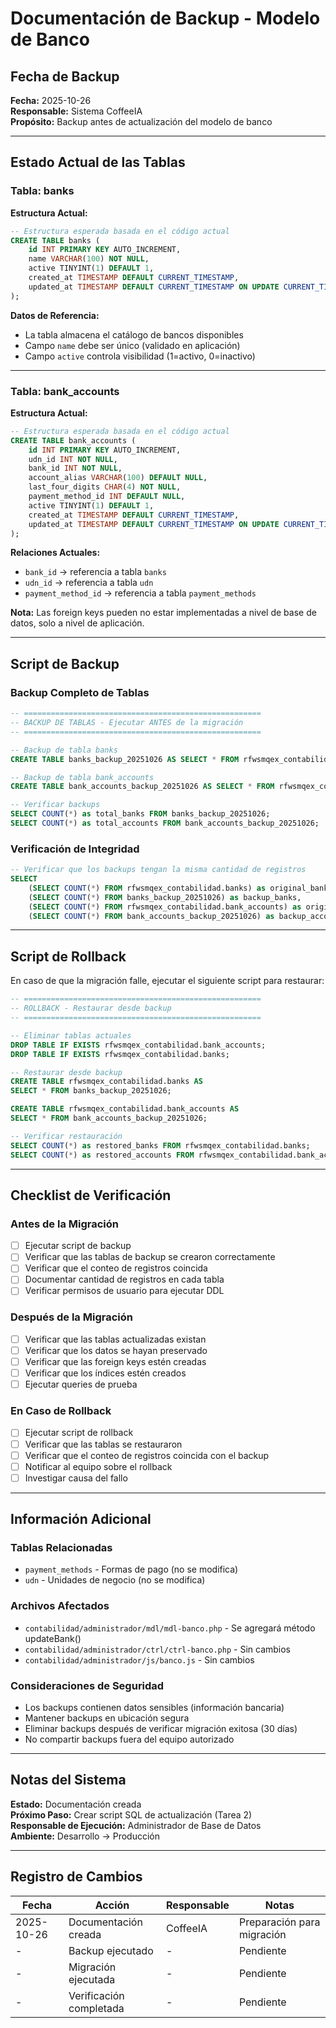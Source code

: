 # Documentación de Backup - Modelo de Banco

## Fecha de Backup
**Fecha:** 2025-10-26  
**Responsable:** Sistema CoffeeIA  
**Propósito:** Backup antes de actualización del modelo de banco

---

## Estado Actual de las Tablas

### Tabla: banks

**Estructura Actual:**
```sql
-- Estructura esperada basada en el código actual
CREATE TABLE banks (
    id INT PRIMARY KEY AUTO_INCREMENT,
    name VARCHAR(100) NOT NULL,
    active TINYINT(1) DEFAULT 1,
    created_at TIMESTAMP DEFAULT CURRENT_TIMESTAMP,
    updated_at TIMESTAMP DEFAULT CURRENT_TIMESTAMP ON UPDATE CURRENT_TIMESTAMP
);
```

**Datos de Referencia:**
- La tabla almacena el catálogo de bancos disponibles
- Campo `name` debe ser único (validado en aplicación)
- Campo `active` controla visibilidad (1=activo, 0=inactivo)

---

### Tabla: bank_accounts

**Estructura Actual:**
```sql
-- Estructura esperada basada en el código actual
CREATE TABLE bank_accounts (
    id INT PRIMARY KEY AUTO_INCREMENT,
    udn_id INT NOT NULL,
    bank_id INT NOT NULL,
    account_alias VARCHAR(100) DEFAULT NULL,
    last_four_digits CHAR(4) NOT NULL,
    payment_method_id INT DEFAULT NULL,
    active TINYINT(1) DEFAULT 1,
    created_at TIMESTAMP DEFAULT CURRENT_TIMESTAMP,
    updated_at TIMESTAMP DEFAULT CURRENT_TIMESTAMP ON UPDATE CURRENT_TIMESTAMP
);
```

**Relaciones Actuales:**
- `bank_id` → referencia a tabla `banks`
- `udn_id` → referencia a tabla `udn`
- `payment_method_id` → referencia a tabla `payment_methods`

**Nota:** Las foreign keys pueden no estar implementadas a nivel de base de datos, solo a nivel de aplicación.

---

## Script de Backup

### Backup Completo de Tablas

```sql
-- =====================================================
-- BACKUP DE TABLAS - Ejecutar ANTES de la migración
-- =====================================================

-- Backup de tabla banks
CREATE TABLE banks_backup_20251026 AS SELECT * FROM rfwsmqex_contabilidad.banks;

-- Backup de tabla bank_accounts
CREATE TABLE bank_accounts_backup_20251026 AS SELECT * FROM rfwsmqex_contabilidad.bank_accounts;

-- Verificar backups
SELECT COUNT(*) as total_banks FROM banks_backup_20251026;
SELECT COUNT(*) as total_accounts FROM bank_accounts_backup_20251026;
```

### Verificación de Integridad

```sql
-- Verificar que los backups tengan la misma cantidad de registros
SELECT 
    (SELECT COUNT(*) FROM rfwsmqex_contabilidad.banks) as original_banks,
    (SELECT COUNT(*) FROM banks_backup_20251026) as backup_banks,
    (SELECT COUNT(*) FROM rfwsmqex_contabilidad.bank_accounts) as original_accounts,
    (SELECT COUNT(*) FROM bank_accounts_backup_20251026) as backup_accounts;
```

---

## Script de Rollback

En caso de que la migración falle, ejecutar el siguiente script para restaurar:

```sql
-- =====================================================
-- ROLLBACK - Restaurar desde backup
-- =====================================================

-- Eliminar tablas actuales
DROP TABLE IF EXISTS rfwsmqex_contabilidad.bank_accounts;
DROP TABLE IF EXISTS rfwsmqex_contabilidad.banks;

-- Restaurar desde backup
CREATE TABLE rfwsmqex_contabilidad.banks AS 
SELECT * FROM banks_backup_20251026;

CREATE TABLE rfwsmqex_contabilidad.bank_accounts AS 
SELECT * FROM bank_accounts_backup_20251026;

-- Verificar restauración
SELECT COUNT(*) as restored_banks FROM rfwsmqex_contabilidad.banks;
SELECT COUNT(*) as restored_accounts FROM rfwsmqex_contabilidad.bank_accounts;
```

---

## Checklist de Verificación

### Antes de la Migración
- [ ] Ejecutar script de backup
- [ ] Verificar que las tablas de backup se crearon correctamente
- [ ] Verificar que el conteo de registros coincida
- [ ] Documentar cantidad de registros en cada tabla
- [ ] Verificar permisos de usuario para ejecutar DDL

### Después de la Migración
- [ ] Verificar que las tablas actualizadas existan
- [ ] Verificar que los datos se hayan preservado
- [ ] Verificar que las foreign keys estén creadas
- [ ] Verificar que los índices estén creados
- [ ] Ejecutar queries de prueba

### En Caso de Rollback
- [ ] Ejecutar script de rollback
- [ ] Verificar que las tablas se restauraron
- [ ] Verificar que el conteo de registros coincida con el backup
- [ ] Notificar al equipo sobre el rollback
- [ ] Investigar causa del fallo

---

## Información Adicional

### Tablas Relacionadas
- `payment_methods` - Formas de pago (no se modifica)
- `udn` - Unidades de negocio (no se modifica)

### Archivos Afectados
- `contabilidad/administrador/mdl/mdl-banco.php` - Se agregará método updateBank()
- `contabilidad/administrador/ctrl/ctrl-banco.php` - Sin cambios
- `contabilidad/administrador/js/banco.js` - Sin cambios

### Consideraciones de Seguridad
- Los backups contienen datos sensibles (información bancaria)
- Mantener backups en ubicación segura
- Eliminar backups después de verificar migración exitosa (30 días)
- No compartir backups fuera del equipo autorizado

---

## Notas del Sistema

**Estado:** Documentación creada  
**Próximo Paso:** Crear script SQL de actualización (Tarea 2)  
**Responsable de Ejecución:** Administrador de Base de Datos  
**Ambiente:** Desarrollo → Producción

---

## Registro de Cambios

| Fecha | Acción | Responsable | Notas |
|-------|--------|-------------|-------|
| 2025-10-26 | Documentación creada | CoffeeIA | Preparación para migración |
| - | Backup ejecutado | - | Pendiente |
| - | Migración ejecutada | - | Pendiente |
| - | Verificación completada | - | Pendiente |
